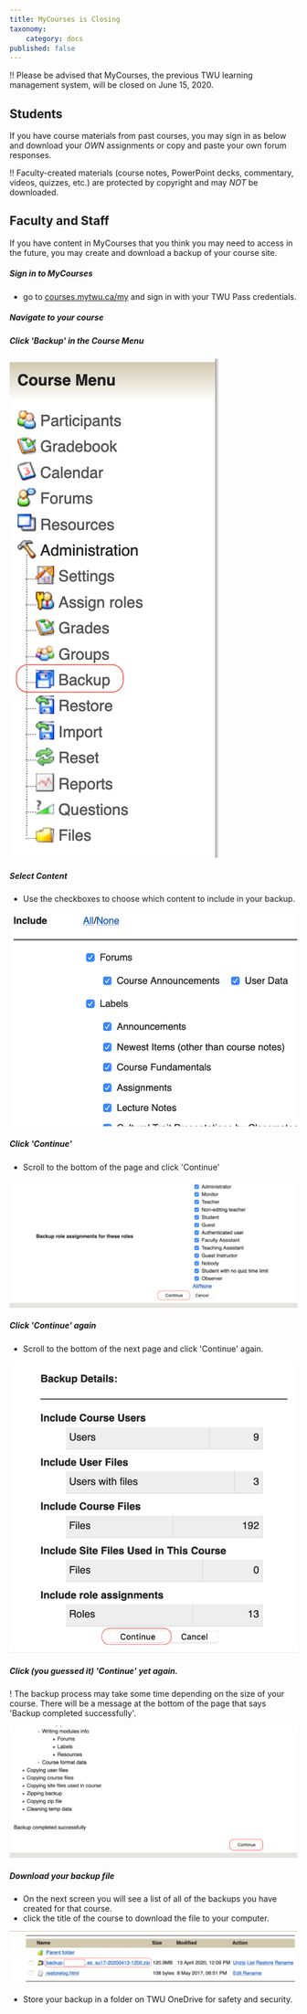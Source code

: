 ```yaml
---
title: MyCourses is Closing
taxonomy:
    category: docs
published: false
---
```


!! Please be advised that MyCourses, the previous TWU learning management system, will be closed on June 15, 2020.

## Students

If you have course materials from past courses, you may sign in as below and download your *OWN* assignments or copy and paste your own forum responses.

!! Faculty-created materials (course notes, PowerPoint decks, commentary, videos, quizzes, etc.) are protected by copyright and may *NOT* be downloaded.

## Faculty and Staff

If you have content in MyCourses that you think you may need to access in the future, you may create and download a backup of your course site.

##### Sign in to MyCourses
- go to [courses.mytwu.ca/my](https://courses.mytwu.ca/my) and sign in with your TWU Pass credentials.

##### Navigate to your course

##### Click 'Backup' in the Course Menu

![alt-text](backup-1.png "Course menu in MyCourses")

##### Select Content
- Use the checkboxes to choose which content to include in your backup.

![alt-text](backup-2.png "choose content for backup")

##### Click 'Continue'
- Scroll to the bottom of the page and click 'Continue'

![alt-text](backup-3.png "Continue")

##### Click 'Continue' again
- Scroll to the bottom of the next page and click 'Continue' again.

![alt-text](backup-4a.png "Continue")


##### Click (you guessed it) 'Continue' yet again.

! The backup process may take some time depending on the size of your course. There will be a message at the bottom of the page that says 'Backup completed successfully'.

![alt-text](backup-4b.png "Continue")

##### Download your backup file
- On the next screen you will see a list of all of the backups you have created for that course.
- click the title of the course to download the file to your computer.

![alt-text](backup-5.png "download backup file")

- Store your backup in a folder on TWU OneDrive for safety and security.
